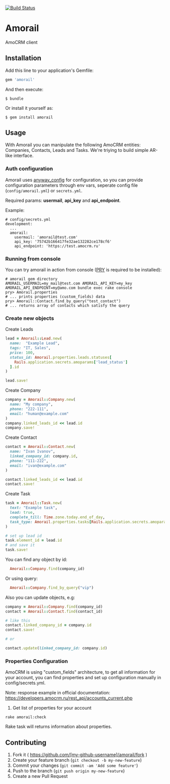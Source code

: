 [![Build Status](https://travis-ci.org/teachbase/amorail.svg?branch=master)](https://travis-ci.org/teachbase/amorail)

# Amorail

AmoCRM client

## Installation

Add this line to your application's Gemfile:

```ruby
gem 'amorail'
```

And then execute:

    $ bundle

Or install it yourself as:

    $ gem install amorail

## Usage

With Amorail you can manipulate the following AmoCRM entities: Companies, Contacts, Leads and Tasks.
We're triying to build simple AR-like interface.

### Auth configuration

Amorail uses [anyway_config](https://github.com/palkan/anyway_config) for configuration, so you
can provide configuration parameters through env vars, seperate config file (`config/amorail.yml`) or `secrets.yml`.

Required params: **usermail**, **api_key** and **api_endpoint**.

Example:

```
# config/secrets.yml
development:
  ...
  amorail:
    usermail: 'amorail@test.com'
    api_key: '75742b166417fe32ae132282ce178cf6'
    api_endpoint: 'https://test.amocrm.ru'
```

### Running from console

You can try amorail in action from console ([PRY](https://github.com/pry/pry) is required to be installed):

```shell
# amorail gem directory
AMORAIL_USERMAIL=my_mail@test.com AMORAIL_API_KEY=my_key AMORAIL_API_ENDPOINT=my@amo.com bundle exec rake console
pry> Amorail.properties
# ... prints properties (custom_fields) data
pry> Amorail::Contact.find_by_query("test_contact")
# ... returns array of contacts which satisfy the query  
```

### Create new objects

Create Leads

```ruby
lead = Amorail::Lead.new(
  name:  "Example Lead",
  tags: "IT, Sales",
  price: 100,
  status_id: Amorail.properties.leads.statuses[
    Rails.application.secrets.amoparams['lead_status']
  ].id
)

lead.save!
```

Create Company

```ruby
company = Amorail::Company.new(
  name: "My company",
  phone: "222-111",
  email: "human@example.com"
)
company.linked_leads_id << lead.id
company.save!
```

Create Contact

```ruby
contact = Amorail::Contact.new(
  name: "Ivan Ivanov",
  linked_company_id: company.id,
  phone: "111-222",
  email: "ivan@example.com"
)

contact.linked_leads_id << lead.id
contact.save!
```

Create Task

```ruby
task = Amorail::Task.new(
  text: "Example task",
  lead: true,
  complete_till: Time.zone.today.end_of_day,
  task_type: Amorail.properties.tasks[Rails.application.secrets.amoparams['task_code']].id
)

# set up lead id
task.element_id = lead.id
# and save it
task.save!
```

You can find any object by id:

```ruby
  Amorail::Company.find(company_id)
```

Or using query:

```ruby
  Amorail::Company.find_by_query("vip")
```

Also you can update objects, e.g:

```ruby
company = Amorail::Company.find(company_id)
contact = Amorail::Contact.find(contact_id)

# like this
contact.linked_company_id = company.id
contact.save!

# or

contact.update(linked_company_id: company.id)
```


### Properties Configuration

AmoCRM is using "custom_fields" architecture,
to get all information for your account, you can
find properties and set up configuration manually in config/secrets.yml.

Note: response example in official documentation: 
      https://developers.amocrm.ru/rest_api/accounts_current.php

1) Get list of properties for your account

```
rake amorail:check
```
Rake task will returns information about properties.

## Contributing

1. Fork it ( https://github.com/[my-github-username]/amorail/fork )
2. Create your feature branch (`git checkout -b my-new-feature`)
3. Commit your changes (`git commit -am 'Add some feature'`)
4. Push to the branch (`git push origin my-new-feature`)
5. Create a new Pull Request
